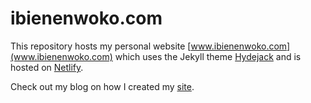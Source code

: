 

# ibienenwoko.com

This repository hosts my personal website [www.ibienenwoko.com](www.ibienenwoko.com) which uses the Jekyll theme [Hydejack](www.hydejack.com) and is hosted on [Netlify](www.netlify.com).

Check out my blog on how I created my [site](https://www.ibienenwoko.com/blog/my-first-website/).

